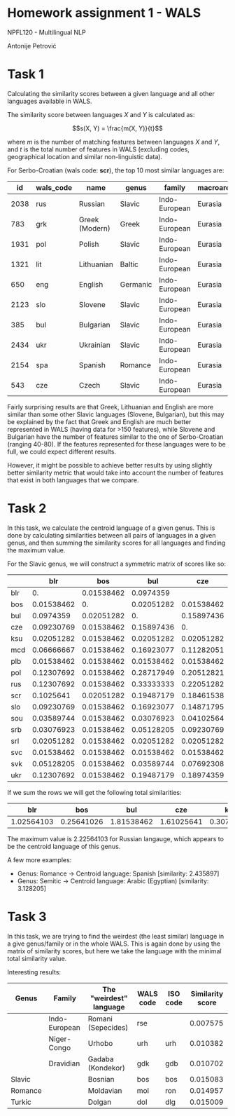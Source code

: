 # Homework assignment 1 - WALS

NPFL120 - Multilingual NLP

Antonije Petrović

# Task 1

Calculating the similarity scores between a given language and all other languages available in WALS. 

The similarity score between languages $X$ and $Y$ is calculated as:

$$s(X, Y) = \frac{m(X, Y)}{t}$$

where $m$ is the number of matching features between languages $X$ and $Y$, and $t$ is the total number of features in WALS (excluding codes, geographical location and similar non-linguistic data).

For Serbo-Croatian (wals code: **scr**), the top 10 most similar languages are:

| id   | wals_code | name           | genus    | family        | macroarea | matching_features | similarity_score |
| ---- | --------- | -------------- | -------- | ------------- | --------- | ----------------- | ---------------- |
| 2038 | rus       | Russian        | Slavic   | Indo-European | Eurasia   | 50                | 0.256410         |
| 783  | grk       | Greek (Modern) | Greek    | Indo-European | Eurasia   | 43                | 0.220513         |
| 1931 | pol       | Polish         | Slavic   | Indo-European | Eurasia   | 43                | 0.220513         |
| 1321 | lit       | Lithuanian     | Baltic   | Indo-European | Eurasia   | 41                | 0.210256         |
| 650  | eng       | English        | Germanic | Indo-European | Eurasia   | 39                | 0.200000         |
| 2123 | slo       | Slovene        | Slavic   | Indo-European | Eurasia   | 38                | 0.194872         |
| 385  | bul       | Bulgarian      | Slavic   | Indo-European | Eurasia   | 38                | 0.194872         |
| 2434 | ukr       | Ukrainian      | Slavic   | Indo-European | Eurasia   | 37                | 0.189744         |
| 2154 | spa       | Spanish        | Romance  | Indo-European | Eurasia   | 37                | 0.189744         |
| 543  | cze       | Czech          | Slavic   | Indo-European | Eurasia   | 36                | 0.184615         |

Fairly surprising results are that Greek, Lithuanian and English are more similar than some other Slavic languages (Slovene, Bulgarian), but this may be explained by the fact that Greek and English are much better represented in WALS (having data for >150 features), while Slovene and Bulgarian have the number of features similar to the one of Serbo-Croatian (ranging 40-80). If the features represented for these languages were to be full, we could expect different results.

However, it might be possible to achieve better results by using slightly better similarity metric that would take into account the number of features that exist in both languages that we compare.



# Task 2

In this task, we calculate the centroid language of a given genus. This is done by calculating similarities between all pairs of languages in a given genus, and then summing the similarity scores for all languages and finding the maximum value.

For the Slavic genus, we will construct a symmetric matrix of scores like so:

|     | blr        | bos        | bul        | cze        | ksu        | mcd        | plb        | pol        | rus        | scr        | slo        | sou        | srb        | srl        | svc        | svk        | ukr        |
| --- | ---------- | ---------- | ---------- | ---------- | ---------- | ---------- | ---------- | ---------- | ---------- | ---------- | ---------- | ---------- | ---------- | ---------- | ---------- | ---------- | ---------- |
| blr | 0.         | 0.01538462 | 0.0974359  |            | 0.09230769 | 0.02051282 | 0.06666667 | 0.01538462 | 0.12307692 | 0.12307692 | 0.1025641  | 0.09230769 | 0.03589744 | 0.03076923 | 0.02051282 | 0.01538462 | 0.05128205 | 0.12307692 |
| bos | 0.01538462 | 0.         | 0.02051282 | 0.01538462 | 0.01538462 | 0.01538462 | 0.01538462 | 0.01538462 | 0.01538462 | 0.02051282 | 0.01538462 | 0.01538462 | 0.01538462 | 0.01538462 | 0.01538462 | 0.01538462 | 0.01538462 |
| bul | 0.0974359  | 0.02051282 | 0.         | 0.15897436 | 0.02051282 | 0.16923077 | 0.01538462 | 0.28717949 | 0.33333333 | 0.19487179 | 0.16923077 | 0.03076923 | 0.05128205 | 0.02051282 | 0.01538462 | 0.03589744 | 0.19487179 |
| cze | 0.09230769 | 0.01538462 | 0.15897436 | 0.         | 0.02051282 | 0.11282051 | 0.01538462 | 0.20512821 | 0.22051282 | 0.18461538 | 0.14871795 | 0.04102564 | 0.09230769 | 0.02051282 | 0.01538462 | 0.07692308 | 0.18974359 |
| ksu | 0.02051282 | 0.01538462 | 0.02051282 | 0.02051282 | 0.         | 0.02051282 | 0.01538462 | 0.02051282 | 0.02051282 | 0.02051282 | 0.02051282 | 0.02051282 | 0.01538462 | 0.02051282 | 0.01538462 | 0.02051282 | 0.02051282 |
| mcd | 0.06666667 | 0.01538462 | 0.16923077 | 0.11282051 | 0.02051282 | 0.         | 0.01538462 | 0.16410256 | 0.15897436 | 0.14358974 | 0.15897436 | 0.03076923 | 0.05128205 | 0.02051282 | 0.01538462 | 0.03589744 | 0.14358974 |
| plb | 0.01538462 | 0.01538462 | 0.01538462 | 0.01538462 | 0.01538462 | 0.01538462 | 0.         | 0.01538462 | 0.02051282 | 0.02051282 | 0.02051282 | 0.01538462 | 0.01538462 | 0.01538462 | 0.02051282 | 0.01538462 | 0.01538462 |
| pol | 0.12307692 | 0.01538462 | 0.28717949 | 0.20512821 | 0.02051282 | 0.16410256 | 0.01538462 | 0.         | 0.38461538 | 0.22051282 | 0.18461538 | 0.04102564 | 0.06153846 | 0.02051282 | 0.01538462 | 0.06153846 | 0.23076923 |
| rus | 0.12307692 | 0.01538462 | 0.33333333 | 0.22051282 | 0.02051282 | 0.15897436 | 0.02051282 | 0.38461538 | 0.         | 0.25641026 | 0.21025641 | 0.04102564 | 0.05128205 | 0.02051282 | 0.02564103 | 0.05641026 | 0.28717949 |
| scr | 0.1025641  | 0.02051282 | 0.19487179 | 0.18461538 | 0.02051282 | 0.14358974 | 0.02051282 | 0.22051282 | 0.25641026 | 0.         | 0.19487179 | 0.03589744 | 0.05641026 | 0.02051282 | 0.02564103 | 0.04615385 | 0.18974359 |
| slo | 0.09230769 | 0.01538462 | 0.16923077 | 0.14871795 | 0.02051282 | 0.15897436 | 0.02051282 | 0.18461538 | 0.21025641 | 0.19487179 | 0.         | 0.04102564 | 0.04615385 | 0.02051282 | 0.02564103 | 0.04102564 | 0.18461538 |
| sou | 0.03589744 | 0.01538462 | 0.03076923 | 0.04102564 | 0.02051282 | 0.03076923 | 0.01538462 | 0.04102564 | 0.04102564 | 0.03589744 | 0.04102564 | 0.         | 0.01538462 | 0.02051282 | 0.01538462 | 0.03589744 | 0.04102564 |
| srb | 0.03076923 | 0.01538462 | 0.05128205 | 0.09230769 | 0.01538462 | 0.05128205 | 0.01538462 | 0.06153846 | 0.05128205 | 0.05641026 | 0.04615385 | 0.01538462 | 0.         | 0.01538462 | 0.01538462 | 0.03589744 | 0.04615385 |
| srl | 0.02051282 | 0.01538462 | 0.02051282 | 0.02051282 | 0.02051282 | 0.02051282 | 0.01538462 | 0.02051282 | 0.02051282 | 0.02051282 | 0.02051282 | 0.02051282 | 0.01538462 | 0.         | 0.01538462 | 0.02051282 | 0.02051282 |
| svc | 0.01538462 | 0.01538462 | 0.01538462 | 0.01538462 | 0.01538462 | 0.01538462 | 0.02051282 | 0.01538462 | 0.02564103 | 0.02564103 | 0.02564103 | 0.01538462 | 0.01538462 | 0.01538462 | 0.         | 0.01538462 | 0.01538462 |
| svk | 0.05128205 | 0.01538462 | 0.03589744 | 0.07692308 | 0.02051282 | 0.03589744 | 0.01538462 | 0.06153846 | 0.05641026 | 0.04615385 | 0.04102564 | 0.03589744 | 0.03589744 | 0.02051282 | 0.01538462 | 0.         | 0.05128205 |
| ukr | 0.12307692 | 0.01538462 | 0.19487179 | 0.18974359 | 0.02051282 | 0.14358974 | 0.01538462 | 0.23076923 | 0.28717949 | 0.18974359 | 0.18461538 | 0.04102564 | 0.04615385 | 0.02051282 | 0.01538462 | 0.05128205 | 0.         |


If we sum the rows we will get the following total similarities:

| blr        | bos        | bul        | cze        | ksu        | mcd        | plb        | pol        | rus        | scr        | slo        | sou        | srb        | srl        | svc        | svk        | ukr        |
| ---------- | ---------- | ---------- | ---------- | ---------- | ---------- | ---------- | ---------- | ---------- | ---------- | ---------- | ---------- | ---------- | ---------- | ---------- | ---------- | ---------- |
| 1.02564103 | 0.25641026 | 1.81538462 | 1.61025641 | 0.30769231 | 1.32307692 | 0.26666667 | 2.05128205 | 2.22564103 | 1.73333333 | 1.57435897 | 0.47692308 | 0.61538462 | 0.30769231 | 0.28205128 | 0.61538462 | 1.76923077 |

The maximum value is 2.22564103 for Russian langauge, which appears to be the centroid language of this genus.

A few more examples:
- Genus: Romance $\rightarrow$ Centroid language: Spanish [similarity: 2.435897] 
- Genus: Semitic $\rightarrow$ Centroid language: Arabic (Egyptian) [similarity: 3.128205]


# Task 3

In this task, we are trying to find the weirdest (the least similar) language in a give genus/family or in the whole WALS. This is again done by using the matrix of similarity scores, but here we take the language with the minimal total similarity value.

Interesting results:

| Genus   | Family        | The "weirdest" language | WALS code | ISO code | Similarity score |
| ------- | ------------- | ----------------------- | --------- | -------- | ---------------- |
|         | Indo-European | Romani (Sepecides)      | rse       |          | 0.007575           |
|         | Niger-Congo   | Urhobo                  | urh       | urh      | 0.010382          |
|         | Dravidian     | Gadaba (Kondekor)       | gdk       | gdb      | 0.010702          |
| Slavic  |               | Bosnian                 | bos       | bos      | 0.015083          |
| Romance |               | Moldavian               | mol       | ron      | 0.014957         |
| Turkic  |               | Dolgan                  | dol       | dlg      | 0.015009        |

